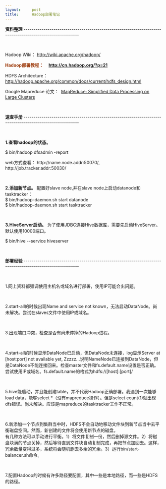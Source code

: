 ```yaml
---
layout:     post
title:      Hadoop部署笔记
---
```

<div id="article_content" class="article_content clearfix csdn-tracking-statistics" data-pid="blog" data-mod="popu_307" data-dsm="post">
								            <link rel="stylesheet" href="https://csdnimg.cn/release/phoenix/template/css/ck_htmledit_views-f76675cdea.css">
						<div class="htmledit_views" id="content_views">
                <p><strong>资料整理 </strong>
----------------------------------------------------------------------------------------------------------</p>
<p> </p>
<p>Hadoop Wiki：<span>		</span>
<a href="http://wiki.apache.org/hadoop/" rel="nofollow">http://wiki.apache.org/hadoop/</a>
</p>
<p><strong><span style="color:#993300;">Hadoop部署教程：     <a href="http://cn.hadoop.org/?p=21" rel="nofollow">http://cn.hadoop.org/?p=21</a>
</span>
</strong>
</p>
<p>HDFS Architecture：    <a href="http://hadoop.apache.org/common/docs/current/hdfs_design.html" rel="nofollow">http://hadoop.apache.org/common/docs/current/hdfs_design.html</a>
</p>
<p>Google Mapreduce 论文：<span>	</span>
 <a href="http://research.google.com/archive/mapreduce-osdi04.pdf" rel="nofollow">MapReduce: Simplified Data Processing on Large Clusters</a>
</p>
<p> </p>
<p><strong>速查手册 </strong>
----------------------------------------------------------------------------------------------------------</p>
<p> </p>
<p><strong>1.查看hadoop的状态。</strong>
</p>
<p>$ bin/hadoop dfsadmin -report</p>
<p>web方式查看： http://name.node.addr:50070/,  http://job.tracker.addr:50030/ </p>
<p> </p>
<p><strong>2.添加新节点。</strong>
配置好slave node,并在slave node上启动datanode和tasktracker：<br>
$ bin/hadoop-daemon.sh start datanode<br>
$ bin/hadoop-daemon.sh start tasktracker</p>
<p> </p>
<p><strong>3.HiveServer启动。</strong>
为了使用JDBC连接Hive数据库，需要先启动HiveServer。默认使用10000端口。</p>
<p>$ bin/hive --service hiveserver</p>
<p> </p>
<p><strong>部署经验 </strong>
----------------------------------------------------------------------------------------------------------</p>
<p> </p>
<p>1.网上资料都强调使用主机名或域名进行部署，使用IP可能会出问题。</p>
<p> </p>
<p>2.start-all的时候出现Name and service not known，无法启动DataNode。尚未解决。尝试在slaves文件中使用IP或域名。</p>
<p> </p>
<p>3.出现端口冲突，检查是否有尚未停掉的Hadoop进程。</p>
<p> </p>
<p>4.start-all的时候显示DataNode已启动，但DataNode未连接，log显示Server at [host:port] not available yet, Zzzzz...说明NameNode已连接到DataNode，但是DataNode不能连接回来。检查master文件和fs.default.name设置是否正确。尝试使用IP或域名。fs.default.name的格式为hdfs://[host]:[port]/</p>
<p> </p>
<p>5.hive能启动，并且能创建table，并不代表Hadoop正确部署。我遇到一次能够load data，能够select *（没有mapreduce操作）。但是select count(1)就出现dfs错误。尚未解决。应该是mapreduce的tasktracker工作不正常。</p>
<p> </p>
<p>6.新添加一个节点到集群当中时，HDFS不会自动地移动文件块到新节点当中去平衡磁盘空间。然而，新创建的文件将会使用新节点的磁盘。<br>
有几种方法可以手动进行平衡。1）将文件复制一份，然后删掉源文件。2）将磁盘块满的节点关掉，然后等待直到文件块自动复制完成，再把节点加回去。这样，冗余数量变得过多，系统将会随机删去多余的冗余。3）运行bin/start-balancer.sh命令。</p>
<p> </p>
<p>7.配置Hadoop的时候有许多路径要配置，其中一些是本地路径，而一些是HDFS的路径。</p>            </div>
                </div>